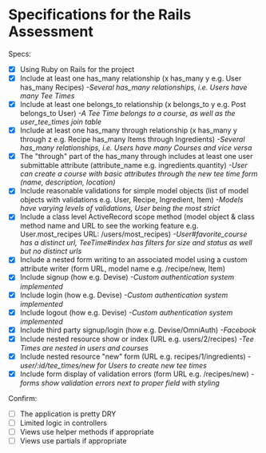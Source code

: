# Specifications for the Rails Assessment

Specs:
- [x] Using Ruby on Rails for the project
- [x] Include at least one has_many relationship (x has_many y e.g. User has_many Recipes)
        *-Several has_many relationships, i.e. Users have many Tee Times*
- [x] Include at least one belongs_to relationship (x belongs_to y e.g. Post belongs_to User)
        *-A Tee Time belongs to a course, as well as the user_tee_times join table*
- [x] Include at least one has_many through relationship (x has_many y through z e.g. Recipe has_many Items through Ingredients)
        *-Several has_many relationships, i.e. Users have many Courses and vice versa*
- [x] The "through" part of the has_many through includes at least one user submittable attribute (attribute_name e.g. ingredients.quantity)
        *-User can create a course with basic attributes through the new tee time form (name, description, location)*
- [x] Include reasonable validations for simple model objects (list of model objects with validations e.g. User, Recipe, Ingredient, Item)
        *-Models have varying levels of validations, User being the most strict*
- [x] Include a class level ActiveRecord scope method (model object & class method name and URL to see the working feature e.g. User.most_recipes URL: /users/most_recipes)
        *-User#favorite_course has a distinct url, TeeTime#index has filters for size and status as well but no distinct urls*
- [x] Include a nested form writing to an associated model using a custom attribute writer (form URL, model name e.g. /recipe/new, Item)
- [x] Include signup (how e.g. Devise) *-Custom authentication system implemented*
- [x] Include login (how e.g. Devise) *-Custom authentication system implemented*
- [x] Include logout (how e.g. Devise) *-Custom authentication system implemented*
- [x] Include third party signup/login (how e.g. Devise/OmniAuth) *-Facebook*
- [x] Include nested resource show or index (URL e.g. users/2/recipes)
        *-Tee Times are nested in users and courses*
- [x] Include nested resource "new" form (URL e.g. recipes/1/ingredients)
        *-user/:id/tee_times/new for Users to create new tee times*
- [x] Include form display of validation errors (form URL e.g. /recipes/new)
        *-forms show validation errors next to proper field with styling*

Confirm:
- [ ] The application is pretty DRY
- [ ] Limited logic in controllers
- [ ] Views use helper methods if appropriate
- [ ] Views use partials if appropriate
